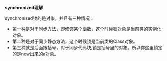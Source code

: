 **synchronized理解**

synchronized锁的是对象，并且有三种情况：
* 第一种是对于同步方法，即修饰某个函数，这个时候锁对象是当前类的实例化对象。
* 第二种是对于同步静态方法，这个时候锁是当前类的Class对象。
* 第三种就是后面跟括号，对于同步代码块,锁是括号里的对象。所以你这里锁定的是new出来的a对象。


